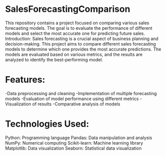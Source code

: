 # SalesForecastingComparison
This repository contains a project focused on comparing various sales forecasting models. The goal is to evaluate the performance of different models and select the most accurate one for predicting future sales.
Introduction:
Sales forecasting is a crucial aspect of business planning and decision-making. This project aims to compare different sales forecasting models to determine which one provides the most accurate predictions. The models are evaluated based on various metrics, and the results are analyzed to identify the best-performing model.

# Features:
-Data preprocessing and cleaning
-Implementation of multiple forecasting models
-Evaluation of model performance using different metrics
-Visualization of results
-Comparative analysis of models

# Technologies Used:
Python: Programming language
Pandas: Data manipulation and analysis
NumPy: Numerical computing
Scikit-learn: Machine learning library
Matplotlib: Data visualization
Seaborn: Statistical data visualization

